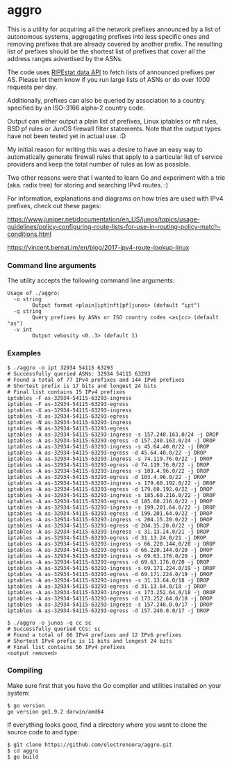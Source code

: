 # aggro

This is a utility for acquiring all the network prefixes announced by a list of autonomous systems, aggregating prefixes into less specific ones and removing prefixes that are already covered by another prefix. The resulting list of prefixes should be the shortest list of prefixes that cover all the address ranges advertised by the ASNs.

The code uses [RIPEstat data API](https://stat.ripe.net/docs/data_api) to fetch lists of announced prefixes per AS. Please let them know if you run large lists of ASNs or do over 1000 requests per day.

Additionally, prefixes can also be queried by association to a country specified by an ISO-3166 alpha-2 country code.

Output can either output a plain list of prefixes, Linux iptables or nft rules, BSD pf rules or JunOS firewall filter statements. Note that the output types have not been tested yet in actual use. :D

My initial reason for writing this was a desire to have an easy way to automatically generate firewall rules that apply to a particular list of service providers and keep the total number of rules as low as possible.

Two other reasons were that I wanted to learn Go and experiment with a trie (aka. radix tree) for storing and searching IPv4 routes. :)

For information, explanations and diagrams on how tries are used with IPv4 prefixes, check out these pages:

https://www.juniper.net/documentation/en_US/junos/topics/usage-guidelines/policy-configuring-route-lists-for-use-in-routing-policy-match-conditions.html

https://vincent.bernat.im/en/blog/2017-ipv4-route-lookup-linux



### Command line arguments

The utility accepts the following command line arguments:

```
Usage of ./aggro:
  -o string
        Output format <plain|ipt|nft|pf|junos> (default "ipt")
  -q string
        Query prefixes by ASNs or ISO country codes <as|cc> (default "as")
  -v int
        Output vebosity <0..3> (default 1)
```



### Examples

```
$ ./aggro -o ipt 32934 54115 63293
# Successfully queried ASNs: 32934 54115 63293 
# Found a total of 77 IPv4 prefixes and 144 IPv6 prefixes
# Shortest prefix is 17 bits and longest 24 bits
# Final list contains 15 IPv4 prefixes
iptables -F as-32934-54115-63293-ingress
iptables -F as-32934-54115-63293-egress
iptables -X as-32934-54115-63293-ingress
iptables -X as-32934-54115-63293-egress
iptables -N as-32934-54115-63293-ingress
iptables -N as-32934-54115-63293-egress
iptables -A as-32934-54115-63293-ingress -s 157.240.163.0/24 -j DROP
iptables -A as-32934-54115-63293-egress -d 157.240.163.0/24 -j DROP
iptables -A as-32934-54115-63293-ingress -s 45.64.40.0/22 -j DROP
iptables -A as-32934-54115-63293-egress -d 45.64.40.0/22 -j DROP
iptables -A as-32934-54115-63293-ingress -s 74.119.76.0/22 -j DROP
iptables -A as-32934-54115-63293-egress -d 74.119.76.0/22 -j DROP
iptables -A as-32934-54115-63293-ingress -s 103.4.96.0/22 -j DROP
iptables -A as-32934-54115-63293-egress -d 103.4.96.0/22 -j DROP
iptables -A as-32934-54115-63293-ingress -s 179.60.192.0/22 -j DROP
iptables -A as-32934-54115-63293-egress -d 179.60.192.0/22 -j DROP
iptables -A as-32934-54115-63293-ingress -s 185.60.216.0/22 -j DROP
iptables -A as-32934-54115-63293-egress -d 185.60.216.0/22 -j DROP
iptables -A as-32934-54115-63293-ingress -s 199.201.64.0/22 -j DROP
iptables -A as-32934-54115-63293-egress -d 199.201.64.0/22 -j DROP
iptables -A as-32934-54115-63293-ingress -s 204.15.20.0/22 -j DROP
iptables -A as-32934-54115-63293-egress -d 204.15.20.0/22 -j DROP
iptables -A as-32934-54115-63293-ingress -s 31.13.24.0/21 -j DROP
iptables -A as-32934-54115-63293-egress -d 31.13.24.0/21 -j DROP
iptables -A as-32934-54115-63293-ingress -s 66.220.144.0/20 -j DROP
iptables -A as-32934-54115-63293-egress -d 66.220.144.0/20 -j DROP
iptables -A as-32934-54115-63293-ingress -s 69.63.176.0/20 -j DROP
iptables -A as-32934-54115-63293-egress -d 69.63.176.0/20 -j DROP
iptables -A as-32934-54115-63293-ingress -s 69.171.224.0/19 -j DROP
iptables -A as-32934-54115-63293-egress -d 69.171.224.0/19 -j DROP
iptables -A as-32934-54115-63293-ingress -s 31.13.64.0/18 -j DROP
iptables -A as-32934-54115-63293-egress -d 31.13.64.0/18 -j DROP
iptables -A as-32934-54115-63293-ingress -s 173.252.64.0/18 -j DROP
iptables -A as-32934-54115-63293-egress -d 173.252.64.0/18 -j DROP
iptables -A as-32934-54115-63293-ingress -s 157.240.0.0/17 -j DROP
iptables -A as-32934-54115-63293-egress -d 157.240.0.0/17 -j DROP
```

```
$ ./aggro -o junos -q cc sc
# Successfully queried CCs: sc
# Found a total of 66 IPv4 prefixes and 12 IPv6 prefixes
# Shortest IPv4 prefix is 11 bits and longest 24 bits
# Final list contains 56 IPv4 prefixes
<output removed>
```



### Compiling

Make sure first that you have the Go compiler and utilities installed on your
system:

```
$ go version
go version go1.9.2 darwin/amd64
```

If everything looks good, find a directory where you want to clone the
source code to and type:

```
$ git clone https://github.com/electronoora/aggro.git
$ cd aggro
$ go build
```

